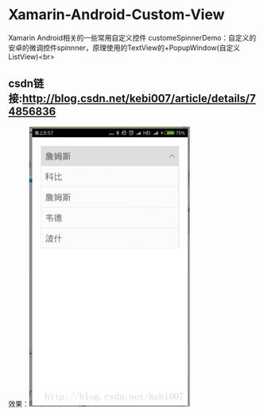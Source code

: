 ﻿# Xamarin-Android-Custom-View
Xamarin Android相关的一些常用自定义控件
customeSpinnerDemo：自定义的安卓的微调控件spinnner，原理使用的TextView的+PopupWindow(自定义ListView)\<br>
## csdn链接:http://blog.csdn.net/kebi007/article/details/74856836
效果：![image](https://github.com/MaChuZhang/Xamarin-Android-Custom-View/blob/master/customSpinnerDemo/screen/20170714220228485.png)
